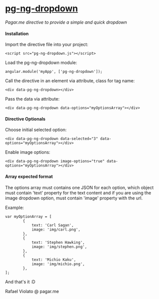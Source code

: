 # [pg-ng-dropdown](https://github.com/rfviolato/pg-ng-dropdown)

*Pagar.me directive to provide a simple and quick dropdown*

#### Installation

Import the directive file into your project:

```
<script src="pg-ng-dropdown.js"></script>
```

Load the pg-ng-dropdown module:

```
angular.module('myApp', ['pg-ng-dropdown']);
```


Call the directive in an element via attribute, class for tag name:

```
<div data-pg-ng-dropdown></div>
```


Pass the data via attribute:

```
<div data-pg-ng-dropdown data-options="myOptionsArray"></div>
```

#### Directive Optionals

Choose initial selected option:

```
<div data-pg-ng-dropdown data-selected="3" data-options="myOptionsArray"></div>
```

Enable image options:

```
<div data-pg-ng-dropdown image-options="true" data-options="myOptionsArray"></div>
```

#### Array expected format

The options array must contains one JSON for each option, which object must contain 'text' property for the text content and if you are using the image dropdown option, must contain 'image' property with the url.

Example:

```
var myOptionArray = [
		{
			text: 'Carl Sagan',
			image: 'img/carl.png',
		},
		{
			text: 'Stephen Hawking',
			image: 'img/stephen.png',
		},
		{
			text: 'Michio Kaku',
			image: 'img/michio.png',
		},
];
```

And that's it :D

Rafael Violato @ pagar.me